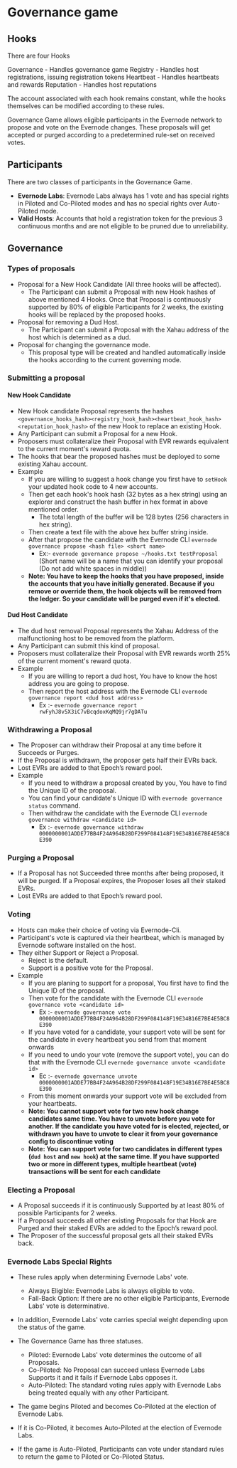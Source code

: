 # Governance game

## Hooks
There are four Hooks

Governance - Handles governance game
Registry - Handles host registrations, issuing registration tokens
Heartbeat - Handles heartbeats and rewards
Reputation - Handles host reputations

The account associated with each hook remains constant, while the hooks themselves can be modified according to these rules.

Governance Game allows eligible participants in the Evernode network to propose and vote on the Evernode changes. These proposals will get accepted or purged according to a predetermined rule-set on received votes.

## Participants

There are two classes of participants in the Governance Game.

- **Evernode Labs**: Evernode Labs always has 1 vote and has special rights in Piloted and Co-Piloted modes and has no special rights over Auto-Piloted mode.
- **Valid Hosts**: Accounts that hold a registration token for the previous 3 continuous months and are not eligible to be pruned due to unreliability.

## Governance

### Types of proposals

- Proposal for a New Hook Candidate (All three hooks will be affected).
  - The Participant can submit a Proposal with new Hook hashes of above mentioned 4 Hooks. Once that Proposal is continuously supported by 80% of eligible Participants for 2 weeks, the existing hooks will be replaced by the proposed hooks.
- Proposal for removing a Dud Host.
  - The Participant can submit a Proposal with the Xahau address of the host which is determined as a dud.
- Proposal for changing the governance mode. 
  - This proposal type will be created and handled automatically inside the hooks according to the current governing mode.

### Submitting a proposal

#### New Hook Candidate

- New Hook candidate Proposal represents the hashes `<governance_hooks_hash><registry_hook_hash><heartbeat_hook_hash><reputation_hook_hash>` of the new Hook to replace an existing Hook.
- Any Participant can submit a Proposal for a new Hook.
- Proposers must collateralize their Proposal with EVR rewards equivalent to the current moment's reward quota.
- The hooks that bear the proposed hashes must be deployed to some existing Xahau account.
- Example
  - If you are willing to suggest a hook change you first have to `setHook` your updated hook code to 4 new accounts.
  - Then get each hook's hook hash (32 bytes as a hex string) using an explorer and construct the hash buffer in hex format in above mentioned order.
    - The total length of the buffer will be 128 bytes (256 characters in hex string).
  - Then create a text file with the above hex buffer string inside.
  - After that propose the candidate with the Evernode CLI `evernode governance propose <hash file> <short name>`
    - Ex:- `evernode governance propose ~/hooks.txt testProposal` (Short name will be a name that you can identify your proposal (Do not add white spaces in middle))
  - **Note: You have to keep the hooks that you have proposed, inside the accounts that you have initially generated. Because if you remove or override them, the hook objects will be removed from the ledger. So your candidate will be purged even if it's elected.**

#### Dud Host Candidate
- The dud host removal Proposal represents the Xahau Address of the malfunctioning host to be removed from the platform. 
- Any Participant can submit this kind of proposal. 
- Proposers must collateralize their Proposal with EVR rewards worth 25% of the current moment's reward quota.
- Example
  - If you are willing to report a dud host, You have to know the host address you are going to propose.
  - Then report the host address with the Evernode CLI `evernode governance report <dud host address>`
    - Ex :- `evernode governance report rwFyhJ8v5X3iC7vBcqdoxKqMQ9jr7gDATu`

### Withdrawing a Proposal

- The Proposer can withdraw their Proposal at any time before it Succeeds or Purges.
- If the Proposal is withdrawn, the proposer gets half their EVRs back.
- Lost EVRs are added to that Epoch’s reward pool.
- Example
  - If you need to withdraw a proposal created by you, You have to find the Unique ID of the proposal.
  - You can find your candidate's Unique ID with `evernode governance status` command.
  - Then withdraw the candidate with the Evernode CLI `evernode governance withdraw <candidate id>`
    - Ex :- `evernode governance withdraw 0000000001ADDE77BB4F24A964B28DF299F084148F19E34B16E7BE4E5BC8E390`

### Purging a Proposal

- If a Proposal has not Succeeded three months after being proposed, it will be purged. If a Proposal expires, the Proposer loses all their staked EVRs.
- Lost EVRs are added to that Epoch’s reward pool.

### Voting

- Hosts can make their choice of voting via Evernode-Cli.
- Participant's vote is captured via their heartbeat, which is managed by Evernode software installed on the host.
- They either Support or Reject a Proposal.
  - Reject is the default.
  - Support is a positive vote for the Proposal.
- Example
  - If you are planing to support for a proposal, You first have to find the Unique ID of the proposal.
  - Then vote for the candidate with the Evernode CLI `evernode governance vote <candidate id>`
    - Ex :- `evernode governance vote 0000000001ADDE77BB4F24A964B28DF299F084148F19E34B16E7BE4E5BC8E390`
  - If you have voted for a candidate, your support vote will be sent for the candidate in every heartbeat you send from that moment onwards
  - If you need to undo your vote (remove the support vote), you can do that with the Evernode CLI `evernode governance unvote <candidate id>`
    - Ec :- `evernode governance unvote 0000000001ADDE77BB4F24A964B28DF299F084148F19E34B16E7BE4E5BC8E390`
  - From this moment onwards your support vote will be excluded from your heartbeats.
  - **Note: You cannot support vote for two new hook change candidates same time. You have to unvote before you vote for another. If the candidate you have voted for is elected, rejected, or withdrawn you have to unvote to clear it from your governance config to discontinue voting**
  - **Note: You can support vote for two candidates in different types (`dud host` and `new hook`) at the same time. If you have supported two or more in different types, multiple heartbeat (vote) transactions will be sent for each candidate**

### Electing a Proposal

- A Proposal succeeds if it is continuously Supported by at least 80% of possible Participants for 2 weeks.
- If a Proposal succeeds all other existing Proposals for that Hook are Purged and their staked EVRs are added to the Epoch’s reward pool.
- The Proposer of the successful proposal gets all their staked EVRs back.

### Evernode Labs Special Rights

- These rules apply when determining Evernode Labs' vote.

  - Always Eligible: Evernode Labs is always eligible to vote.
  - Fall-Back Option: If there are no other eligible Participants, Evernode Labs' vote is determinative.

- In addition, Evernode Labs' vote carries special weight depending upon the status of the game.
- The Governance Game has three statuses.

  - Piloted: Evernode Labs' vote determines the outcome of all Proposals.
  - Co-Piloted: No Proposal can succeed unless Evernode Labs Supports it and it fails if Evernode Labs opposes it.
  - Auto-Piloted: The standard voting rules apply with Evernode Labs being treated equally with any other Participant.

- The game begins Piloted and becomes Co-Piloted at the election of Evernode Labs.
- If it is Co-Piloted, it becomes Auto-Piloted at the election of Evernode Labs.
- If the game is Auto-Piloted, Participants can vote under standard rules to return the game to Piloted or Co-Piloted Status.
